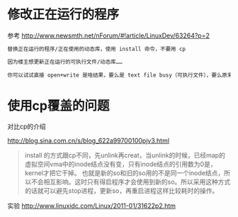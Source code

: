 # 修改正在运行的程序

参考 http://www.newsmth.net/nForum/#!article/LinuxDev/63264?p=2

```bash
替换正在运行的程序/正在使用的动态库，使用 install 命令，不要用 cp 
```

```bash
因为楼主想更新正在运行的可执行文件/动态库…… 
  
你可以试试直接 open+write 是啥结果，要么是 text file busy（可执行文件），要么原来的进程崩溃（动态库） 
```

# 使用cp覆盖的问题

对比cp的介绍

http://blog.sina.com.cn/s/blog_622a99700100pjv3.html

> install 的方式跟cp不同，先unlink再creat，当unlink的时候，已经map的虚拟空间vma中的inode结点没有变，只有inode结点的引用数为0是，kernel才把它干掉。
> 也就是新的so和旧的so用的不是同一个inode结点，所以不会相互影响。这时只有得启程序才会使用到新的so。所以采用这种方式的话就可以避先stop进程，更新so，再重启进程这样比较耗时的操作。

实验 http://www.linuxidc.com/Linux/2011-01/31622p2.htm
